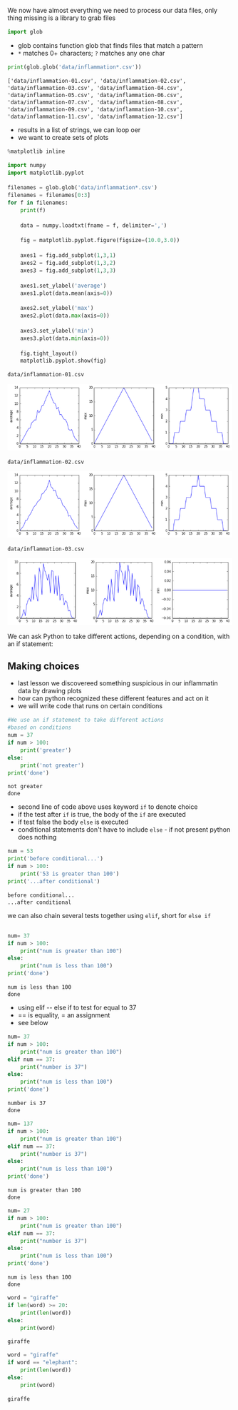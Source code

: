 
We now have almost everything we need to process our data files, only thing missing is a library to grab files


```python
import glob
```

* glob contains function glob that finds files that match a pattern
* `*` matches 0+ characters; `?` matches any one char


```python
print(glob.glob('data/inflammation*.csv'))
```

    ['data/inflammation-01.csv', 'data/inflammation-02.csv', 'data/inflammation-03.csv', 'data/inflammation-04.csv', 'data/inflammation-05.csv', 'data/inflammation-06.csv', 'data/inflammation-07.csv', 'data/inflammation-08.csv', 'data/inflammation-09.csv', 'data/inflammation-10.csv', 'data/inflammation-11.csv', 'data/inflammation-12.csv']


* results in a list of strings, we can loop oer
* we want to create sets of plots


```python
%matplotlib inline
```


```python
import numpy
import matplotlib.pyplot

filenames = glob.glob('data/inflammation*.csv')
filenames = filenames[0:3]
for f in filenames:
    print(f)
    
    data = numpy.loadtxt(fname = f, delimiter=',')
    
    fig = matplotlib.pyplot.figure(figsize=(10.0,3.0))
    
    axes1 = fig.add_subplot(1,3,1)
    axes2 = fig.add_subplot(1,3,2)
    axes3 = fig.add_subplot(1,3,3)
    
    axes1.set_ylabel('average')
    axes1.plot(data.mean(axis=0))
    
    axes2.set_ylabel('max')
    axes2.plot(data.max(axis=0))
    
    axes3.set_ylabel('min')
    axes3.plot(data.min(axis=0))
    
    fig.tight_layout()
    matplotlib.pyplot.show(fig)
```

    data/inflammation-01.csv



![png](files%20%26%20conditionals-andreas_files/files%20%26%20conditionals-andreas_6_1.png)


    data/inflammation-02.csv



![png](files%20%26%20conditionals-andreas_files/files%20%26%20conditionals-andreas_6_3.png)


    data/inflammation-03.csv



![png](files%20%26%20conditionals-andreas_files/files%20%26%20conditionals-andreas_6_5.png)


We can ask Python to take different actions, depending on a condition, with an if statement:

## Making choices

* last lesson we discovereed something suspicious in our inflammatin data by drawing plots
* how can python recognized these different features and act on it
* we will write code that runs on certain conditions


```python
#We use an if statement to take different actions 
#based on conditions
num = 37
if num > 100:
    print('greater')
else:
    print('not greater')
print('done')
```

    not greater
    done


* second line of code above uses keyword `if` to denote choice
* if the test after `if` is true, the body of the `if` are executed
* if test false the body `else` is executed
* conditional statements don't have to include `else` - if not present python does nothing


```python
num = 53
print('before conditional...')
if num > 100:
    print('53 is greater than 100')
print('...after conditional')
```

    before conditional...
    ...after conditional


we can also chain several tests together using `elif`, short for `else if`



```python

```


```python
num= 37
if num > 100:
    print("num is greater than 100")
else:
    print("num is less than 100")
print('done')
```

    num is less than 100
    done


* using elif -- else if to test for equal to 37
* == is equality, = an assignment
* see below


```python
num= 37
if num > 100:
    print("num is greater than 100")
elif num == 37:
    print("number is 37")
else:
    print("num is less than 100")
print('done')
```

    number is 37
    done



```python
num= 137
if num > 100:
    print("num is greater than 100")
elif num == 37:
    print("number is 37")
else:
    print("num is less than 100")
print('done')
```

    num is greater than 100
    done



```python
num= 27
if num > 100:
    print("num is greater than 100")
elif num == 37:
    print("number is 37")
else:
    print("num is less than 100")
print('done')
```

    num is less than 100
    done



```python
word = "giraffe"
if len(word) >= 20:
    print(len(word))
else:
    print(word)
```

    giraffe



```python
word = "giraffe"
if word == "elephant":
    print(len(word))
else:
    print(word)
```

    giraffe



```python

```
